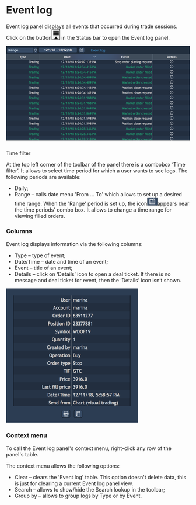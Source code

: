 # Event log

Event log panel displays all events that occurred during trade sessions. Click on the button![](../../.gitbook/assets/log.png)
in the Status bar to open the Event log panel.

![](../../.gitbook/assets/event-log.png)

### 
Time filter

At the top left corner of the toolbar of the panel there is a combobox ‘Time filter’. It allows to select time period for which a user wants to see logs. The following periods are available:

* Daily; 
* Range – calls date menu 'From ... To' which allows to set up a desired time range. When the 'Range' period is set up, the icon![](../../.gitbook/assets/range.png)appears near the time periods' combo box. It allows to change a time range for viewing filled orders.

### Columns

Event log displays information via the following columns:

* Type – type of event;
* Date/Time – date and time of an event;
* Event – title of an event;
* Details – click on ‘Details’ icon to open a deal ticket. If there is no message and deal ticket for event, then the ‘Details’ icon isn’t shown.

![](../../.gitbook/assets/deal-ticket.png)

### Context menu

To call the Event log panel's context menu, right-click any row of the panel's table.

The context menu allows the following options:

* Clear – clears the 'Event log' table. This option doesn't delete data, this is just for clearing a current Event log panel view.
* Search – allows to show/hide the Search lookup in the toolbar;
* Group by – allows to group logs by Type or by Event.

